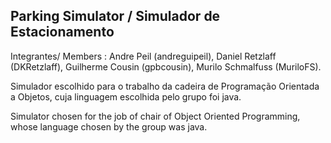 Parking Simulator / Simulador de Estacionamento
----------

Integrantes/ Members : Andre Peil (andreguipeil), Daniel Retzlaff (DKRetzlaff), 
Guilherme Cousin (gpbcousin), Murilo Schmalfuss (MuriloFS).


Simulador escolhido para o trabalho da cadeira de Programação Orientada a Objetos, cuja linguagem escolhida pelo grupo foi java.

Simulator chosen for the job of chair of Object Oriented Programming, whose language chosen by the group was java.
